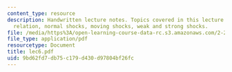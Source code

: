 ```yaml
---
content_type: resource
description: Handwritten lecture notes. Topics covered in this lecture include Hugoniot
  relation, normal shocks, moving shocks, weak and strong shocks.
file: /media/https%3A/open-learning-course-data-rc.s3.amazonaws.com/2-26-compressible-fluid-dynamics-spring-2004/9bd62fd7db75c179d430d97804bf26fc_lec6.pdf
file_type: application/pdf
resourcetype: Document
title: lec6.pdf
uid: 9bd62fd7-db75-c179-d430-d97804bf26fc
---
```

